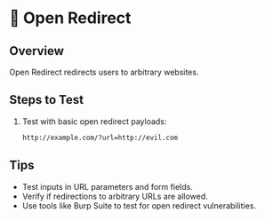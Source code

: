 # 🔄 Open Redirect

## Overview
Open Redirect redirects users to arbitrary websites.

## Steps to Test
1. Test with basic open redirect payloads:
    ```bash
    http://example.com/?url=http://evil.com
    ```

## Tips
- Test inputs in URL parameters and form fields.
- Verify if redirections to arbitrary URLs are allowed.
- Use tools like Burp Suite to test for open redirect vulnerabilities.
